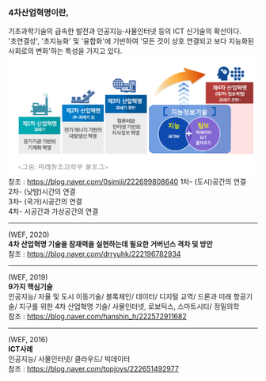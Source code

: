 ### 4차산업혁명이란,   
기초과학기술의 급속한 발전과 인공지능·사물인터넷 등의 ICT 신기술의 확산이다.    
'초연결성', '초지능화' 및 '융합화'에 기반하여 '모든 것이 상호 연결되고 보다 지능화된 사회로의 변화'하는 특성을 가지고 있다.      
![미래창조과학부](https://github.com/EGEG1212/ICTBlockchain/blob/main/220504/20220504-4.PNG)
참조 : <https://blog.naver.com/0simiii/222699808640>
1차- (도시)공간의 연결      
2차- (낮밤)시간의 연결     
3차- (국가)시공간의 연결     
4차- 시공간과 가상공간의 연결     

---

(WEF, 2020)     
**4차 산업혁명 기술을 잠재력을 실현하는데 필요한 거버넌스 격차 및 방안**     
참조 : <https://blog.naver.com/drryuhk/222196782934>

---

(WEF, 2019)     
**9가지 핵심기술**     
인공지능/ 자율 및 도시 이동기술/ 블록체인/ 데이터/ 디지털 교역/ 드론과 미래 항공기술/ 지구를 위한 4차 산업혁명 기술/ 사물인터넷, 로보틱스, 스마트시티/ 정밀의학     
참조 : <https://blog.naver.com/hanshin_h/222572911682>

---

(WEF, 2016)     
**ICT사례**          
인공지능/ 사물인터넷/ 클라우드/ 빅데이터        
참조 : <https://blog.naver.com/topjoys/222651492977>

